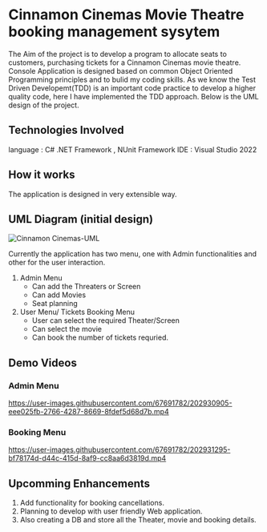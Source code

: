 ﻿# Cinnamon Cinemas Movie Theatre booking management sysytem

The Aim of the project is to develop a program to allocate seats to customers, purchasing tickets for a Cinnamon Cinemas movie theatre. Console Application is designed based on common Object Oriented Programming principles and to bulid my coding skills. As we know the Test Driven Developemt(TDD) is an important code practice to develop a higher quality code, here I have implemented the TDD approach.
Below is the UML design of the project.

## Technologies Involved
language : C# .NET Framework , NUnit Framework
IDE      : Visual Studio 2022
## How it works
The application is designed in very extensible way.
## UML Diagram (initial design)
![Cinnamon Cinemas-UML](https://user-images.githubusercontent.com/67691782/202930132-0e17a6d7-ed1b-4102-88c1-f13239d789ad.svg)

Currently the application has two menu, one with Admin functionalities and other for the user interaction.
1. Admin Menu
    * Can add the Threaters or Screen
    * Can add Movies
    * Seat planning
2. User Menu/ Tickets Booking Menu
    * User can select the required Theater/Screen
    * Can select the movie
    * Can book the number of tickets requried.
    
## Demo Videos
   ### Admin Menu
https://user-images.githubusercontent.com/67691782/202930905-eee025fb-2766-4287-8669-8fdef5d68d7b.mp4

   ### Booking Menu
https://user-images.githubusercontent.com/67691782/202931295-bf78174d-d44c-415d-8af9-cc8aa6d3819d.mp4


## Upcomming Enhancements
1. Add functionality for booking cancellations.
2. Planning to develop with user friendly Web application.
3. Also creating a DB and store all the Theater, movie and booking details.
